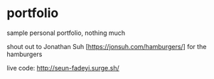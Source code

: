 # portfolio
sample personal portfolio, nothing much

shout out to Jonathan Suh [https://jonsuh.com/hamburgers/] for the hamburgers

live code: http://seun-fadeyi.surge.sh/
